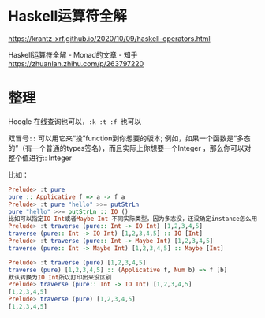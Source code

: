 



# Haskell运算符全解






https://krantz-xrf.github.io/2020/10/09/haskell-operators.html

Haskell运算符全解 - Monad的文章 - 知乎
https://zhuanlan.zhihu.com/p/263797220



# 整理

Hoogle 在线查询也可以，`:k :t :f `也可以

双冒号`::` 可以用它来“投”function到你想要的版本; 例如，如果一个函数是“多态的”（有一个普通的types签名），而且实际上你想要一个Integer ，那么你可以对整个值进行:: Integer 



比如：
```haskell
Prelude> :t pure
pure :: Applicative f => a -> f a
Prelude> :t pure "hello" >>= putStrLn
pure "hello" >>= putStrLn :: IO ()
比如可以指定IO Int或者Maybe Int 不同实际类型，因为多态没，还没确定instance怎么用
Prelude> :t traverse (pure:: Int -> IO Int) [1,2,3,4,5]
traverse (pure:: Int -> IO Int) [1,2,3,4,5] :: IO [Int]
Prelude> :t traverse (pure:: Int -> Maybe Int) [1,2,3,4,5]
traverse (pure:: Int -> Maybe Int) [1,2,3,4,5] :: Maybe [Int]

Prelude> :t traverse (pure) [1,2,3,4,5]
traverse (pure) [1,2,3,4,5] :: (Applicative f, Num b) => f [b]
默认转换为IO Int所以打印出来没区别
Prelude> traverse (pure:: Int -> IO Int) [1,2,3,4,5]
[1,2,3,4,5]
Prelude> traverse (pure) [1,2,3,4,5]
[1,2,3,4,5]

```

















